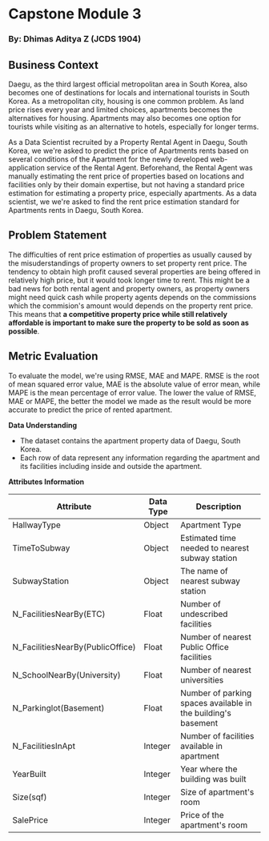 # Capstone Module 3
### By: Dhimas Aditya Z (JCDS 1904)

## **Business Context**
Daegu, as the third largest official metropolitan area in South Korea, also becomes one of destinations for locals and international tourists in South Korea. As a metropolitan city, housing is one common problem. As land price rises every year and limited choices, apartments becomes the alternatives for housing. Apartments may also becomes one option for tourists while visiting as an alternative to hotels, especially for longer terms.

As a Data Scientist recruited by a Property Rental Agent in Daegu, South Korea, we we're asked to predict the price of Apartments rents based on several conditions of the Apartment for the newly developed web-application service of the Rental Agent. Beforehand, the Rental Agent was manually estimating the rent price of properties based on locations and facilities only by their domain expertise, but not having a standard price estimation for estimating a property price, especially apartments. As a data scientist, we we're asked to find the rent price estimation standard for Apartments rents in Daegu, South Korea.

## **Problem Statement**

The difficulties of rent price estimation of properties as usually caused by the misuderstandings of property owners to set property rent price. The tendency to obtain high profit caused several properties are being offered in relatively high price, but it would took longer time to rent. This might be a bad news for both rental agent and property owners, as property owners might need quick cash while property agents depends on the commissions which the commision's amount would depends on the property rent price. This means that **a competitive property price while still relatively affordable is important to make sure the property to be sold as soon as possible**.

## **Metric Evaluation**

To evaluate the model, we're using RMSE, MAE and MAPE. RMSE is the root of mean squared error value, MAE is the absolute value of error mean, while MAPE is the mean percentage of error value. The lower the value of RMSE, MAE or MAPE, the better the model we made as the result would be more accurate to predict the price of rented apartment.

**Data Understanding**

- The dataset contains the apartment property data of Daegu, South Korea.
- Each row of data represent any information regarding the apartment and its facilities including inside and outside the apartment.

**Attributes Information**

| **Attribute** | **Data Type** | **Description** |
| --- | --- | --- |
| HallwayType | Object | Apartment Type |
| TimeToSubway | Object | Estimated time needed to nearest subway station |
| SubwayStation | Object | The name of nearest subway station |
| N_FacilitiesNearBy(ETC) | Float | Number of undescribed facilities |
| N_FacilitiesNearBy(PublicOffice) | Float | Number of nearest Public Office facilities |
| N_SchoolNearBy(University) | Float | Number of nearest universities |
| N_Parkinglot(Basement) | Float | Number of parking spaces available in the building's basement |
| N_FacilitiesInApt | Integer | Number of facilities available in apartment |
| YearBuilt | Integer | Year where the building was built |
| Size(sqf) | Integer | Size of apartment's room |
| SalePrice | Integer | Price of the apartment's room |
